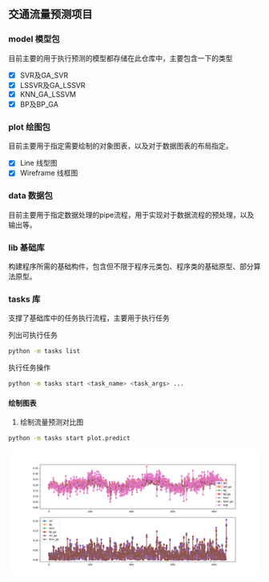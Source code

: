 ## 交通流量预测项目


### model 模型包

目前主要的用于执行预测的模型都存储在此仓库中，主要包含一下的类型

- [x] SVR及GA_SVR
- [x] LSSVR及GA_LSSVR
- [x] KNN_GA_LSSVM
- [x] BP及BP_GA

### plot 绘图包

目前主要用于指定需要绘制的对象图表，以及对于数据图表的布局指定。

- [x] Line 线型图
- [x] Wireframe 线框图

### data 数据包

目前主要用于指定数据处理的pipe流程，用于实现对于数据流程的预处理，以及输出等。

### lib 基础库

构建程序所需的基础构件，包含但不限于程序元类包、程序类的基础原型、部分算法原型。


### tasks 库

支撑了基础库中的任务执行流程，主要用于执行任务

列出可执行任务
```bash
python -m tasks list
```

执行任务操作
```bash
python -m tasks start <task_name> <task_args> ...
```

#### 绘制图表
1. 绘制流量预测对比图

```bash
python -m tasks start plot.predict
```

![流量预测示例图](asset/predict.png)
